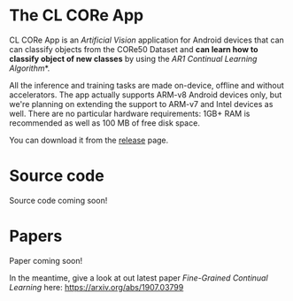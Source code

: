 # The CL CORe App

CL CORe App is an *Artificial Vision* application for Android devices that can can classify objects from the CORe50 Dataset and **can learn how to classify object of new classes** by using the **AR1* Continual Learning Algorithm**.

All the inference and training tasks are made on-device, offline and without accelerators. The app actually supports ARM-v8 Android devices only, but we're planning on extending the support to ARM-v7 and Intel devices as well. There are no particular hardware requirements:  1GB+ RAM is recommended as well as 100 MB of free disk space.

You can download it from the [release](https://github.com/lrzpellegrini/CL-CORe-App/releases) page.


# Source code
Source code coming soon!

# Papers
Paper coming soon!

In the meantime, give a look at out latest paper *Fine-Grained Continual Learning* here: https://arxiv.org/abs/1907.03799